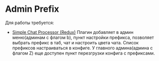 # Admin Prefix
 Для работы требуется:
 - [Simple Chat Processor (Redux)](https://forums.alliedmods.net/showthread.php?t=198501)
Плагин добавляет в админ меню(админам с флагом b), пункт настройки префикса, позволяет выбрать префикс в таб, чат и настроить цвета чата.
Список префиксов настраиваться в конфиге.
У главного админа(админа с флагом Z) еще доступен пункт перезгрузки конфига с префиксами.